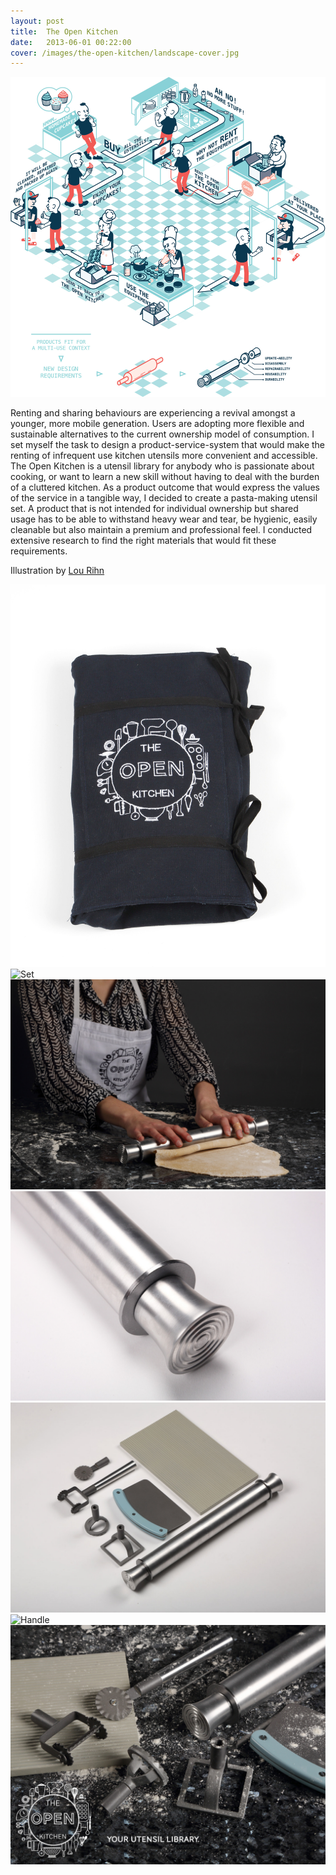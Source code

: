 ```yaml
---
layout: post
title:  The Open Kitchen
date:   2013-06-01 00:22:00
cover: /images/the-open-kitchen/landscape-cover.jpg
---
```




![Close-Up One](/images/the-open-kitchen/lou-illustration.jpg)

Renting and sharing behaviours are experiencing a revival amongst a younger, more mobile generation. Users are adopting more flexible and sustainable alternatives to the current ownership model of consumption. I set myself the task to design a product-service-system that would make the renting of infrequent use kitchen utensils more convenient and accessible.
The Open Kitchen is a utensil library for anybody who is passionate about cooking, or want to learn a new skill without having to deal with the burden of a cluttered kitchen.
As a product outcome that would express the values of the service in a tangible way, I decided to create a pasta-making utensil set. A product that is not intended for individual ownership but shared usage has to be able to withstand heavy wear and tear, be hygienic, easily cleanable but also maintain a premium and professional feel. I conducted extensive research to find the right materials that would fit these requirements.

Illustration by <a href="http://lourihn.com">Lou Rihn</a>


![Pouch](/images/the-open-kitchen/pouch.jpg)
![Set](/images/the-open-kitchen/open-set.jpg)
![Rolling Pin](/images/the-open-kitchen/rolling-pin.jpg)
![Rolling Pin](/images/the-open-kitchen/rolling-pin-2.jpg)
![Utensils](/images/the-open-kitchen/utensils.jpg)
![Handle](/images/the-open-kitchen/handle.jpg)
![Context](/images/the-open-kitchen/context.jpg)
